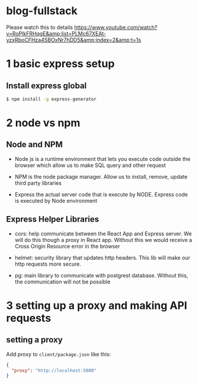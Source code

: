# blog-fullstack
Please watch this to details
https://www.youtube.com/watch?v=RoPlkFRHqgE&amp;list=PLMc67XEAt-yzxRboCFHza4SBOxNr7hDD5&amp;index=2&amp;t=1s

# 1 basic express setup
## Install express global
```sh
$ npm install -g express-generator
```
# 2 node vs npm
## Node and NPM
- Node js
is a runtime environment that lets you execute code outside the browser which allow us to make SQL query and other request

- NPM
is the node package manager. Allow us to install, remove, update third party libraries

- Express
the actual server code that is execute by NODE. Express code is executed by Node environment

## Express Helper Libraries
- cors: help communicate between the React App and Express server. We will do this though a proxy in React app. Without this we would receive a Cross Origin Resource error in the browser

- helmet: security library that updates http headers. This lib will make our http requests more secure.

- pg: main library to communicate with postgrest database. Without this, the communication will not be possible

# 3 setting up a proxy and making API requests
## setting a proxy
Add proxy to `client/package.json` like this:
```json
{
  "proxy": "http://localhost:5000"
}
```

